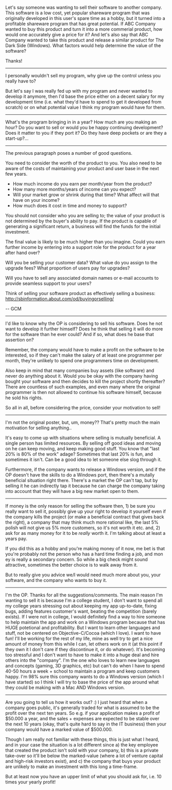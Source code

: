 

Let's say someone was wanting to sell their software to another company. This software is a low cost, yet popular shareware program that was originally developed in this user's spare time as a hobby, but it turned into a profitable shareware program that has great potential. If ABC Company wanted to buy this product and turn it into a more commerial product, how would one accurately give a price for it? And let's also say that ABC Company wanted to take this product and release a similar product for The Dark Side (Windows). What factors would help determine the value of the software?

Thanks!

----

I personally wouldn't sell my program, why give up the control unless you really have to?

But let's say I was really fed up with my program and never wanted to develop it anymore, then I'd base the price either on a decent salary for my development time (i.e. what they'd have to spend to get it developed from scratch) or on what potential value I think my program would have for them.

----

What's the program bringing in in a year? How much are you making an hour? Do you want to sell or would you be happy continuing development? Does it matter to you if they port it? Do they have deep pockets or are they a start-up?...

----

The previous paragraph poses a number of good questions.

You need to consider the worth of the product to you. You also need to be aware of the costs of maintaining your product and user base in the next few years.


* How much income do you earn per month/year from the product?
* How many more months/years of income can you expect?
* Will your market grow or shrink during that time? What affect will that have on your income?
* How much does it cost in time and money to support?


You should not consider who you are selling to; the value of your product is not determined by the buyer's ability to pay. If the product is capable of generating a significant return, a business will find the funds for the initial investment.

The final value is likely to be much higher than you imagine. Could you earn further income by entering into a support role for the product for a year after hand over?

Will you be selling your customer data? What value do you assign to the upgrade fees? What proportion of users pay for upgrades?

Will you have to sell any associated domain names or e-mail accounts to provide seamless support to your users?

Think of selling your software product as effectively selling a business:  http://sbinformation.about.com/od/buyingorselling/

-- GCM

----

I'd like to know why the OP is considering to sell his software. Does he not want to develop it further himself? Does he think that selling it will do more for the software than he ever could? And if so, what does he base that assertion on?

Remember, the company would have to make a profit on the software to be interested, so if they can't make the salary of at least one programmer per month, they're unlikely to spend one programmers time on development.

Also keep in mind that many companies buy assets (like software) and never do anything about it. Would you be okay with the company having bought your software and then decides to kill the project shortly thereafter? There are countless of such examples, and even many where the original programmer is then not allowed to continue his software himself, because he sold his rights.

So all in all, before considering the price, consider your motivation to sell!

----

I'm not the original poster, but, um, money??  That's pretty much the main motivation for selling anything..

It's easy to come up with situations where selling is mutually beneficial.  A single person has limited resources.  By selling off good ideas and moving on he can keep moving, and keep making good stuff.  You know that "last 20% is 80% of the work" adage?  Sometimes that last 20% is fun, and sometimes it isn't.  Can be a good idea to let someone else slog through it.  

Furthermore, if the company wants to release a Windows version, and if the OP doesn't have the skills to do a Windows port, then there's a mutally beneficial situation right there.  There's a market the OP can't tap, but by selling it he can indirectly tap it because he can charge the company taking into account that they will have a big new market open to them.  

----

If money is the only reason for selling the software then, 1) be sure you really want to sell it, possibly give up your right to develop it yourself even if the company kills the project (or make a beneficial contract that gives back the right), a company that may think much more rational like, the last 5% polish will not give us 5% more customers, so it's not worth it etc. and, 2) ask for as many money for it to be _really_ worth it. I'm talking about at least a years pay.

If you did this as a hobby and you're making money of it now, me bet is that you're probably not the person who has a hard time finding a job, and mon ey is really a secondary concern. So while a big check might sound attractive, sometimes the better choice is to walk away from it.

But to really give you advice we/I would need much more about you, your software, and the company who wants to buy it.

----

I'm the OP. Thanks for all the suggestions/comments. The main reason I'm wanting to sell it is because I'm a college student, I don't want to spend all my college years stressing out about keeping my app up-to-date, fixing bugs, adding features customer's want, beating the competition (barely exists). If I were not in college, I would definitely find a way to hire someone to help maintain the app and work on a Windows program because that has HUGE potetional and profitability. But I want to learn other languages and stuff, not be centered on Objective-C/Cocoa (which I love). I want to have fun! I'll be working for the rest of my life, mine as well try to get a nice amount of money from this while I can, let others work on it (at this point if they own it I don't care if they discontinue it, or do whatever). It's becoming too stressful and I don't want to have to make it into a huge deal and hire others into the "company". I'm the one who loves to learn new languages and concepts (gaming, 3D graphics, etc) but can't do when I have to spend 40-50 hours a week + school to maintain a program and keep customers happy. I'm 98% sure this company wants to do a Windows version (which I have started) so I think I will try to base the price of the app around what they could be making with a Mac AND Windows version.

----

Are you going to tell us how it works out? :) I just heard that when a company goes public, it's generally traded for what is assumed to be the profit over the next ten years. So e.g. if your application makes a profit of $50.000 a year, and the sales + expenses are expected to be stable over the next 10 years (okay, that's quite hard to say in the IT business) then your company would have a marked value of $500.000.

Though I am really not familiar with these things, this is just what I heard, and in your case the situation is a lot different since a) the key employee that created the product isn't sold with your company, b) this is a private take-over so it'll be below the marked-value (where a lot of venture capital and high-risk investors exist), and c) the company that buys your product are unlikely to make an investment with this long a time-frame.

But at least now you have an upper limit of what you should ask for, i.e. 10 times your yearly profit!
